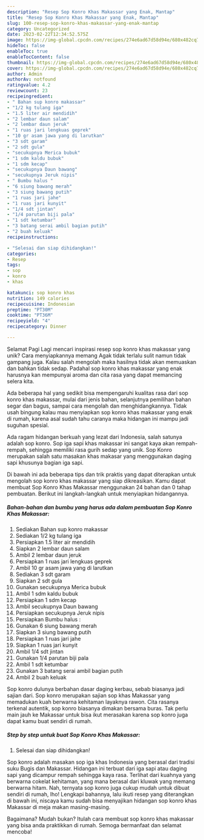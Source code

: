 ```yaml
---
description: "Resep Sop Konro Khas Makassar yang Enak, Mantap"
title: "Resep Sop Konro Khas Makassar yang Enak, Mantap"
slug: 100-resep-sop-konro-khas-makassar-yang-enak-mantap
category: Uncategorized
date: 2023-02-22T12:34:52.575Z
image: https://img-global.cpcdn.com/recipes/274e6ad67d58d94e/680x482cq70/sop-konro-khas-makassar-foto-resep-utama.jpg
hideToc: false
enableToc: true
enableTocContent: false
thumbnail: https://img-global.cpcdn.com/recipes/274e6ad67d58d94e/680x482cq70/sop-konro-khas-makassar-foto-resep-utama.jpg
cover: https://img-global.cpcdn.com/recipes/274e6ad67d58d94e/680x482cq70/sop-konro-khas-makassar-foto-resep-utama.jpg
author: Admin
authorAv: notfound
ratingvalue: 4.2
reviewcount: 23
recipeingredient:
- " Bahan sup konro makassar"
- "1/2 kg tulang iga"
- "1.5 liter air mendidih"
- "2 lembar daun salam"
- "2 lembar daun jeruk"
- "1 ruas jari lengkuas geprek"
- "10 gr asam jawa yang di larutkan"
- "3 sdt garam"
- "2 sdt gula"
- "secukupnya Merica bubuk"
- "1 sdm kaldu bubuk"
- "1 sdm kecap"
- "secukupnya Daun bawang"
- "secukupnya Jeruk nipis"
- " Bumbu halus "
- "6 siung bawang merah"
- "3 siung bawang putih"
- "1 ruas jari jahe"
- "1 ruas jari kunyit"
- "1/4 sdt jintan"
- "1/4 parutan biji pala"
- "1 sdt ketumbar"
- "3 batang serai ambil bagian putih"
- "2 buah keluak"
recipeinstructions:

- "Selesai dan siap dihidangkan!"
categories:
- Resep
tags:
- sop
- konro
- khas

katakunci: sop konro khas 
nutrition: 149 calories
recipecuisine: Indonesian
preptime: "PT30M"
cooktime: "PT36M"
recipeyield: "4"
recipecategory: Dinner

---
```



Selamat Pagi Lagi mencari inspirasi resep sop konro khas makassar yang unik? Cara menyiapkannya memang Agak tidak terlalu sulit namun tidak gampang juga. Kalau salah mengolah maka hasilnya tidak akan memuaskan dan bahkan tidak sedap. Padahal sop konro khas makassar yang enak harusnya kan mempunyai aroma dan cita rasa yang dapat memancing selera kita.


Ada beberapa hal yang sedikit bisa mempengaruhi kualitas rasa dari sop konro khas makassar, mulai dari jenis bahan, selanjutnya pemilihan bahan segar dan bagus, sampai cara mengolah dan menghidangkannya. Tidak usah bingung kalau mau menyiapkan sop konro khas makassar yang enak di rumah, karena asal sudah tahu caranya maka hidangan ini mampu jadi suguhan spesial.

Ada ragam hidangan berkuah yang lezat dari Indonesia, salah satunya adalah sop konro. Sop iga sapi khas makassar ini sangat kaya akan rempah-rempah, sehingga memiliki rasa gurih sedap yang unik. Sop Konro merupakan salah satu masakan khas makasar yang menggunakan daging sapi khusunya bagian iga sapi.


Di bawah ini ada beberapa tips dan trik praktis yang dapat diterapkan untuk mengolah sop konro khas makassar yang siap dikreasikan. Kamu dapat membuat Sop Konro Khas Makassar menggunakan 24 bahan dan 0 tahap pembuatan. Berikut ini langkah-langkah untuk menyiapkan hidangannya.

<!--inarticleads1-->

##### Bahan-bahan dan bumbu yang harus ada dalam pembuatan Sop Konro Khas Makassar:

1. Sediakan  Bahan sup konro makassar
1. Sediakan 1/2 kg tulang iga
1. Persiapkan 1.5 liter air mendidih
1. Siapkan 2 lembar daun salam
1. Ambil 2 lembar daun jeruk
1. Persiapkan 1 ruas jari lengkuas geprek
1. Ambil 10 gr asam jawa yang di larutkan
1. Sediakan 3 sdt garam
1. Siapkan 2 sdt gula
1. Gunakan secukupnya Merica bubuk
1. Ambil 1 sdm kaldu bubuk
1. Persiapkan 1 sdm kecap
1. Ambil secukupnya Daun bawang
1. Persiapkan secukupnya Jeruk nipis
1. Persiapkan  Bumbu halus :
1. Gunakan 6 siung bawang merah
1. Siapkan 3 siung bawang putih
1. Persiapkan 1 ruas jari jahe
1. Siapkan 1 ruas jari kunyit
1. Ambil 1/4 sdt jintan
1. Gunakan 1/4 parutan biji pala
1. Ambil 1 sdt ketumbar
1. Gunakan 3 batang serai ambil bagian putih
1. Ambil 2 buah keluak


Sop konro dulunya berbahan dasar daging kerbau, sebab biasanya jadi sajian dari. Sop konro merupakan sajian sop khas Makassar yang memadukan kuah berwarna kehitaman layaknya rawon. Cita rasanya terkenal autentik, sop konro biasanya dimakan bersama buras. Tak perlu main jauh ke Makassar untuk bisa ikut merasakan karena sop konro juga dapat kamu buat sendiri di rumah. 

<!--inarticleads2-->

##### Step by step untuk buat Sop Konro Khas Makassar:


1. Selesai dan siap dihidangkan!

Sop konro adalah masakan sop iga khas Indonesia yang berasal dari tradisi suku Bugis dan Makassar. Hidangan ini terbuat dari iga sapi atau daging sapi yang dicampur rempah sehingga kaya rasa. Terlihat dari kuahnya yang berwarna cokelat kehitaman, yang mana berasal dari kluwak yang memang berwarna hitam. Nah, ternyata sop konro juga cukup mudah untuk dibuat sendiri di rumah, lho! Lengkapi bahannya, lalu ikuti resep yang diterangkan di bawah ini, niscaya kamu sudah bisa menyajikan hidangan sop konro khas Makassar di meja makan masing-masing. 

Bagaimana? Mudah bukan? Itulah cara membuat sop konro khas makassar yang bisa anda praktikkan di rumah. Semoga bermanfaat dan selamat mencoba!
